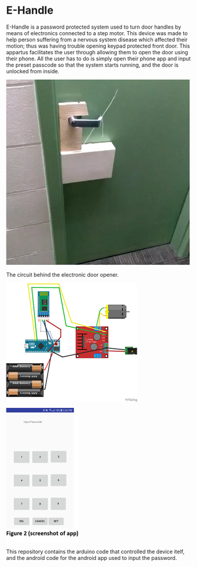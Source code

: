 # E-Handle



E-Handle is a password protected system used to turn door handles by means of electronics connected to a step motor. This device was made to help person suffering from a nervous system disease which affected their motion; thus was having trouble opening keypad protected front door. This appartus facilitates the user through allowing them to open the door using their phone.  All the user has to do is simply open their phone app and input the preset passcode so that the system starts running, and the door is unlocked from inside.


![img1](https://github.com/RutheniumVI/E-Handle/blob/master/device.jpg)

The circuit behind the electronic door opener.

![img2](https://github.com/RutheniumVI/E-Handle/blob/master/circuit.png)

![img3](https://github.com/RutheniumVI/E-Handle/blob/master/screenshot_app.png)

This repository contains the arduino code that controlled the device itelf, and the android code for the android app used to input the password.
